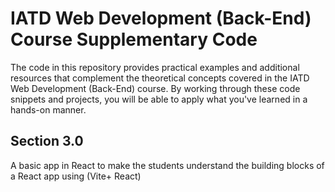 # IATD Web Development (Back-End) Course Supplementary Code


The code in this repository provides practical examples and additional resources that complement the theoretical concepts covered in the IATD Web Development (Back-End) course. By working through these code snippets and projects, you will be able to apply what you've learned in a hands-on manner.

## Section 3.0

A basic app in React to make the students understand the building blocks of a React app using (Vite+ React)

